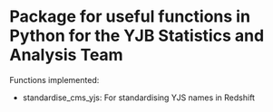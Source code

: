# Package for useful functions in Python for the YJB Statistics and Analysis Team

Functions implemented:

- standardise_cms_yjs: For standardising YJS names in Redshift
